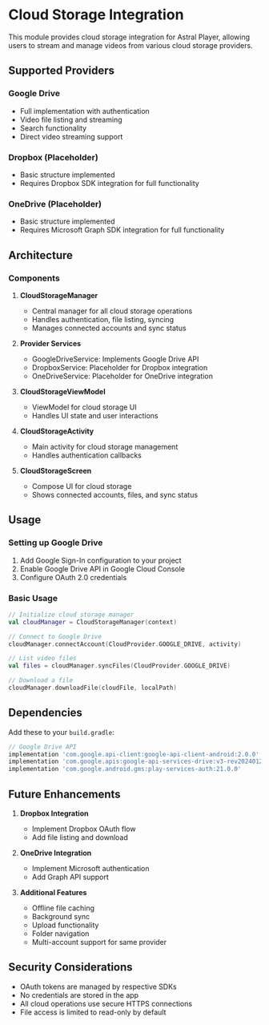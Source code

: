 # Cloud Storage Integration

This module provides cloud storage integration for Astral Player, allowing users to stream and manage videos from various cloud storage providers.

## Supported Providers

### Google Drive
- Full implementation with authentication
- Video file listing and streaming
- Search functionality
- Direct video streaming support

### Dropbox (Placeholder)
- Basic structure implemented
- Requires Dropbox SDK integration for full functionality

### OneDrive (Placeholder)
- Basic structure implemented
- Requires Microsoft Graph SDK integration for full functionality

## Architecture

### Components

1. **CloudStorageManager**
   - Central manager for all cloud storage operations
   - Handles authentication, file listing, syncing
   - Manages connected accounts and sync status

2. **Provider Services**
   - GoogleDriveService: Implements Google Drive API
   - DropboxService: Placeholder for Dropbox integration
   - OneDriveService: Placeholder for OneDrive integration

3. **CloudStorageViewModel**
   - ViewModel for cloud storage UI
   - Handles UI state and user interactions

4. **CloudStorageActivity**
   - Main activity for cloud storage management
   - Handles authentication callbacks

5. **CloudStorageScreen**
   - Compose UI for cloud storage
   - Shows connected accounts, files, and sync status

## Usage

### Setting up Google Drive

1. Add Google Sign-In configuration to your project
2. Enable Google Drive API in Google Cloud Console
3. Configure OAuth 2.0 credentials

### Basic Usage

```kotlin
// Initialize cloud storage manager
val cloudManager = CloudStorageManager(context)

// Connect to Google Drive
cloudManager.connectAccount(CloudProvider.GOOGLE_DRIVE, activity)

// List video files
val files = cloudManager.syncFiles(CloudProvider.GOOGLE_DRIVE)

// Download a file
cloudManager.downloadFile(cloudFile, localPath)
```

## Dependencies

Add these to your `build.gradle`:

```gradle
// Google Drive API
implementation 'com.google.api-client:google-api-client-android:2.0.0'
implementation 'com.google.apis:google-api-services-drive:v3-rev20240123-2.0.0'
implementation 'com.google.android.gms:play-services-auth:21.0.0'
```

## Future Enhancements

1. **Dropbox Integration**
   - Implement Dropbox OAuth flow
   - Add file listing and download

2. **OneDrive Integration**
   - Implement Microsoft authentication
   - Add Graph API support

3. **Additional Features**
   - Offline file caching
   - Background sync
   - Upload functionality
   - Folder navigation
   - Multi-account support for same provider

## Security Considerations

- OAuth tokens are managed by respective SDKs
- No credentials are stored in the app
- All cloud operations use secure HTTPS connections
- File access is limited to read-only by default